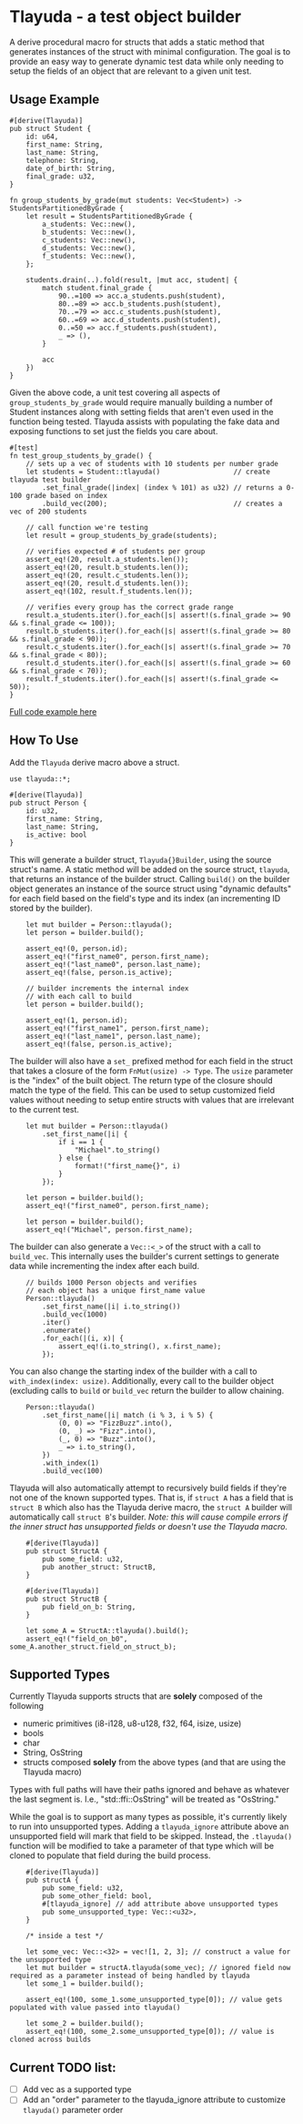 # Tlayuda - a test object builder

A derive procedural macro for structs that adds a static method that generates instances of the struct with minimal configuration. The goal is to provide an easy way to generate dynamic test data while only needing to setup the fields of an object that are relevant to a given unit test.

## Usage Example
```
#[derive(Tlayuda)]
pub struct Student {
    id: u64,
    first_name: String,
    last_name: String,
    telephone: String,
    date_of_birth: String,
    final_grade: u32,
}

fn group_students_by_grade(mut students: Vec<Student>) -> StudentsPartitionedByGrade {
    let result = StudentsPartitionedByGrade {
        a_students: Vec::new(),
        b_students: Vec::new(),
        c_students: Vec::new(),
        d_students: Vec::new(),
        f_students: Vec::new(),
    };

    students.drain(..).fold(result, |mut acc, student| {
        match student.final_grade {
            90..=100 => acc.a_students.push(student),
            80..=89 => acc.b_students.push(student),
            70..=79 => acc.c_students.push(student),
            60..=69 => acc.d_students.push(student),
            0..=50 => acc.f_students.push(student),
            _ => (),
        }

        acc
    })
}
```

Given the above code, a unit test covering all aspects of `group_students_by_grade` would require manually building a number of Student instances along with setting fields that aren't even used in the function being tested. Tlayuda assists with populating the fake data and exposing functions to set just the fields you care about.

```
#[test]
fn test_group_students_by_grade() {
    // sets up a vec of students with 10 students per number grade
    let students = Student::tlayuda()                  // create tlayuda test builder
        .set_final_grade(|index| (index % 101) as u32) // returns a 0-100 grade based on index
        .build_vec(200);                               // creates a vec of 200 students

    // call function we're testing
    let result = group_students_by_grade(students);

    // verifies expected # of students per group
    assert_eq!(20, result.a_students.len());
    assert_eq!(20, result.b_students.len());
    assert_eq!(20, result.c_students.len());
    assert_eq!(20, result.d_students.len());
    assert_eq!(102, result.f_students.len());

    // verifies every group has the correct grade range
    result.a_students.iter().for_each(|s| assert!(s.final_grade >= 90 && s.final_grade <= 100));
    result.b_students.iter().for_each(|s| assert!(s.final_grade >= 80 && s.final_grade < 90));
    result.c_students.iter().for_each(|s| assert!(s.final_grade >= 70 && s.final_grade < 80));
    result.d_students.iter().for_each(|s| assert!(s.final_grade >= 60 && s.final_grade < 70));
    result.f_students.iter().for_each(|s| assert!(s.final_grade <= 50));
}
```
[Full code example here](https://github.com/ramirezmike/Tlayuda/blob/main/tests/usage_example.rs)


## How To Use

Add the `Tlayuda` derive macro above a struct.

```
use tlayuda::*;

#[derive(Tlayuda)]
pub struct Person {
    id: u32,
    first_name: String,
    last_name: String,
    is_active: bool
}
```
This will generate a builder struct, `Tlayuda{}Builder`, using the source struct's name. A static method will be added on the source struct, `tlayuda`, that returns an instance of the builder struct. Calling `build()` on the builder object generates an instance of the source struct using "dynamic defaults" for each field based on the field's type and its index (an incrementing ID stored by the builder).

```
    let mut builder = Person::tlayuda();
    let person = builder.build();

    assert_eq!(0, person.id);
    assert_eq!("first_name0", person.first_name);
    assert_eq!("last_name0", person.last_name);
    assert_eq!(false, person.is_active);

    // builder increments the internal index 
    // with each call to build
    let person = builder.build();

    assert_eq!(1, person.id);
    assert_eq!("first_name1", person.first_name);
    assert_eq!("last_name1", person.last_name);
    assert_eq!(false, person.is_active);
```

The builder will also have a `set_` prefixed method for each field in the struct that takes a closure of the form `FnMut(usize) -> Type`. The `usize` parameter is the "index" of the built object. The return type of the closure should match the type of the field. This can be used to setup customized field values without needing to setup entire structs with values that are irrelevant to the current test.

```
    let mut builder = Person::tlayuda()
        .set_first_name(|i| {
            if i == 1 { 
                "Michael".to_string()
            } else {
                format!("first_name{}", i)
            }
        });
        
    let person = builder.build();
    assert_eq!("first_name0", person.first_name);

    let person = builder.build();
    assert_eq!("Michael", person.first_name);
```

The builder can also generate a `Vec::<_>` of the struct with a call to `build_vec`. This internally uses the builder's current settings to generate data while incrementing the index after each build.

```
    // builds 1000 Person objects and verifies
    // each object has a unique first_name value
    Person::tlayuda()
        .set_first_name(|i| i.to_string())
        .build_vec(1000)
        .iter()
        .enumerate()
        .for_each(|(i, x)| {
            assert_eq!(i.to_string(), x.first_name);
        });

```

You can also change the starting index of the builder with a call to `with_index(index: usize)`. Additionally, every call to the builder object (excluding calls to `build` or `build_vec` return the builder to allow chaining.

```
    Person::tlayuda()
        .set_first_name(|i| match (i % 3, i % 5) {
            (0, 0) => "FizzBuzz".into(),
            (0, _) => "Fizz".into(),
            (_, 0) => "Buzz".into(),
            _ => i.to_string(),
        })
        .with_index(1)
        .build_vec(100)
```

Tlayuda will also automatically attempt to recursively build fields if they're not one of the known supported types. That is, if `struct A` has a field that is `struct B` which also has the Tlayuda derive macro, the `struct A` builder will automatically call `struct B`'s builder. *Note: this will cause compile errors if the inner struct has unsupported fields or doesn't use the Tlayuda macro.*

```
    #[derive(Tlayuda)]
    pub struct StructA {
        pub some_field: u32,
        pub another_struct: StructB,
    }

    #[derive(Tlayuda)]
    pub struct StructB {
        pub field_on_b: String,
    }

    let some_A = StructA::tlayuda().build();
    assert_eq!("field_on_b0", some_A.another_struct.field_on_struct_b);
```

## Supported Types

Currently Tlayuda supports structs that are **solely** composed of the following

* numeric primitives (i8-i128, u8-u128, f32, f64, isize, usize)
* bools
* char
* String, OsString
* structs composed **solely** from the above types (and that are using the Tlayuda macro)

Types with full paths will have their paths ignored and behave as whatever the last segment is. I.e., "std::ffi::OsString" will be treated as "OsString."

While the goal is to support as many types as possible, it's currently likely to run into unsupported types. Adding a `tlayuda_ignore` attribute above an unsupported field will mark that field to be skipped. Instead, the `.tlayuda()` function will be modified to take a parameter of that type which will be cloned to populate that field during the build process.

```
    #[derive(Tlayuda)]
    pub structA {
        pub some_field: u32,
        pub some_other_field: bool,
        #[tlayuda_ignore] // add attribute above unsupported types
        pub some_unsupported_type: Vec::<u32>,
    }

    /* inside a test */

    let some_vec: Vec::<32> = vec![1, 2, 3]; // construct a value for the unsupported type
    let mut builder = structA.tlayuda(some_vec); // ignored field now required as a parameter instead of being handled by tlayuda
    let some_1 = builder.build(); 

    assert_eq!(100, some_1.some_unsupported_type[0]); // value gets populated with value passed into tlayuda()

    let some_2 = builder.build(); 
    assert_eq!(100, some_2.some_unsupported_type[0]); // value is cloned across builds
```

## Current TODO list:
- [ ] Add vec as a supported type
- [ ] Add an "order" parameter to the tlayuda_ignore attribute to customize `tlayuda()` parameter order
